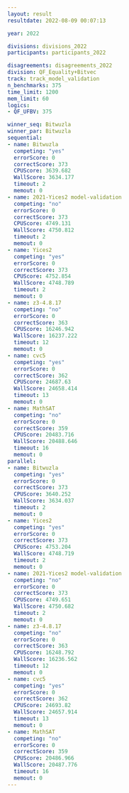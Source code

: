 ```yaml
---
layout: result
resultdate: 2022-08-09 00:07:13

year: 2022

divisions: divisions_2022
participants: participants_2022

disagreements: disagreements_2022
division: QF_Equality+Bitvec
track: track_model_validation
n_benchmarks: 375
time_limit: 1200
mem_limit: 60
logics:
- QF_UFBV: 375

winner_seq: Bitwuzla
winner_par: Bitwuzla
sequential:
- name: Bitwuzla
  competing: "yes"
  errorScore: 0
  correctScore: 373
  CPUScore: 3639.682
  WallScore: 3634.177
  timeout: 2
  memout: 0
- name: 2021-Yices2 model-validation
  competing: "no"
  errorScore: 0
  correctScore: 373
  CPUScore: 4749.131
  WallScore: 4750.812
  timeout: 2
  memout: 0
- name: Yices2
  competing: "yes"
  errorScore: 0
  correctScore: 373
  CPUScore: 4752.854
  WallScore: 4748.789
  timeout: 2
  memout: 0
- name: z3-4.8.17
  competing: "no"
  errorScore: 0
  correctScore: 363
  CPUScore: 16246.942
  WallScore: 16237.222
  timeout: 12
  memout: 0
- name: cvc5
  competing: "yes"
  errorScore: 0
  correctScore: 362
  CPUScore: 24687.63
  WallScore: 24658.414
  timeout: 13
  memout: 0
- name: MathSAT
  competing: "no"
  errorScore: 0
  correctScore: 359
  CPUScore: 20483.716
  WallScore: 20488.646
  timeout: 16
  memout: 0
parallel:
- name: Bitwuzla
  competing: "yes"
  errorScore: 0
  correctScore: 373
  CPUScore: 3640.252
  WallScore: 3634.037
  timeout: 2
  memout: 0
- name: Yices2
  competing: "yes"
  errorScore: 0
  correctScore: 373
  CPUScore: 4753.204
  WallScore: 4748.719
  timeout: 2
  memout: 0
- name: 2021-Yices2 model-validation
  competing: "no"
  errorScore: 0
  correctScore: 373
  CPUScore: 4749.651
  WallScore: 4750.682
  timeout: 2
  memout: 0
- name: z3-4.8.17
  competing: "no"
  errorScore: 0
  correctScore: 363
  CPUScore: 16248.792
  WallScore: 16236.562
  timeout: 12
  memout: 0
- name: cvc5
  competing: "yes"
  errorScore: 0
  correctScore: 362
  CPUScore: 24693.82
  WallScore: 24657.914
  timeout: 13
  memout: 0
- name: MathSAT
  competing: "no"
  errorScore: 0
  correctScore: 359
  CPUScore: 20486.966
  WallScore: 20487.776
  timeout: 16
  memout: 0
---
```

